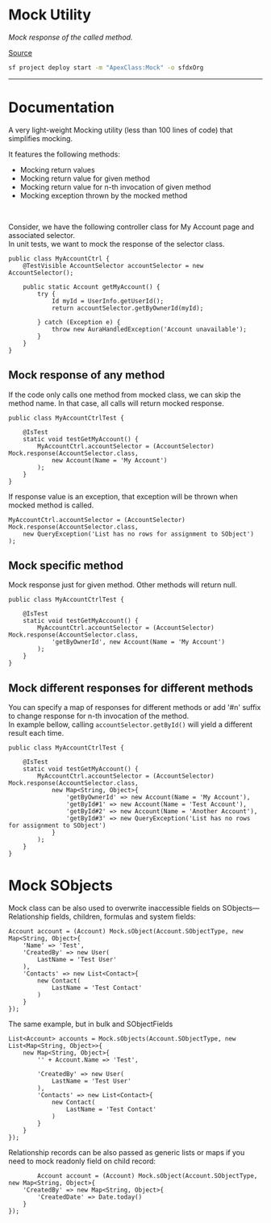 # Mock Utility
*Mock response of the called method.*

[Source](https://github.com/pkozuchowski/Apex-Opensource-Library/blob/master/force-app/commons/mocks/Mock.cls)

```bash
sf project deploy start -m "ApexClass:Mock" -o sfdxOrg
```

---
# Documentation
A very light-weight Mocking utility (less than 100 lines of code) that simplifies mocking.

It features the following methods:
- Mocking return values
- Mocking return value for given method
- Mocking return value for n-th invocation of given method
- Mocking exception thrown by the mocked method

<br/>

Consider, we have the following controller class for My Account page and associated selector.  
In unit tests, we want to mock the response of the selector class.

```apex
public class MyAccountCtrl {
    @TestVisible AccountSelector accountSelector = new AccountSelector();

    public static Account getMyAccount() {
        try {
            Id myId = UserInfo.getUserId();
            return accountSelector.getByOwnerId(myId);

        } catch (Exception e) {
            throw new AuraHandledException('Account unavailable');
        }
    }
} 
```

## Mock response of any method
If the code only calls one method from mocked class, we can skip the method name. In that case, all calls will return mocked response.
```apex
public class MyAccountCtrlTest {

    @IsTest
    static void testGetMyAccount() {
        MyAccountCtrl.accountSelector = (AccountSelector) Mock.response(AccountSelector.class,
            new Account(Name = 'My Account')
        );
    }
} 
```

If response value is an exception, that exception will be thrown when mocked method is called.
```apex
MyAccountCtrl.accountSelector = (AccountSelector) Mock.response(AccountSelector.class,
    new QueryException('List has no rows for assignment to SObject')
);
```

## Mock specific method

Mock response just for given method. Other methods will return null.
```apex
public class MyAccountCtrlTest {

    @IsTest
    static void testGetMyAccount() {
        MyAccountCtrl.accountSelector = (AccountSelector) Mock.response(AccountSelector.class,
            'getByOwnerId', new Account(Name = 'My Account')
        );
    }
} 
```

## Mock different responses for different methods
You can specify a map of responses for different methods or add '#n' suffix to change response for n-th invocation of the method.  
In example bellow, calling `accountSelector.getById()` will yield a different result each time.
```apex
public class MyAccountCtrlTest {

    @IsTest
    static void testGetMyAccount() {
        MyAccountCtrl.accountSelector = (AccountSelector) Mock.response(AccountSelector.class,
            new Map<String, Object>{
                'getByOwnerId' => new Account(Name = 'My Account'),
                'getById#1' => new Account(Name = 'Test Account'),
                'getById#2' => new Account(Name = 'Another Account'),
                'getById#3' => new QueryException('List has no rows for assignment to SObject')
            }
        );
    }
} 
```

# Mock SObjects
Mock class can be also used to overwrite inaccessible fields on
SObjects—Relationship fields, children, formulas and system fields:

```apex
Account account = (Account) Mock.sObject(Account.SObjectType, new Map<String, Object>{
    'Name' => 'Test',
    'CreatedBy' => new User(
        LastName = 'Test User'
    ),
    'Contacts' => new List<Contact>{
        new Contact(
            LastName = 'Test Contact'
        )
    }
});
```

The same example, but in bulk and SObjectFields
```apex
List<Account> accounts = Mock.sObjects(Account.SObjectType, new List<Map<String, Object>>{
    new Map<String, Object>{
        '' + Account.Name => 'Test',

        'CreatedBy' => new User(
            LastName = 'Test User'
        ),
        'Contacts' => new List<Contact>{
            new Contact(
                LastName = 'Test Contact'
            )
        }
    }
});
```

Relationship records can be also passed as generic lists or maps if you need to mock readonly field on child record:
```apex
        Account account = (Account) Mock.sObject(Account.SObjectType, new Map<String, Object>{
    'CreatedBy' => new Map<String, Object>{
        'CreatedDate' => Date.today()
    }
});
```